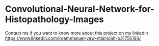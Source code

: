 # Convolutional-Neural-Network-for-Histopathology-Images

Contact me if you want to know more about this project on my linkedin 
https://www.linkedin.com/in/emmanuel-yaw-ntiamoah-b31756193/
